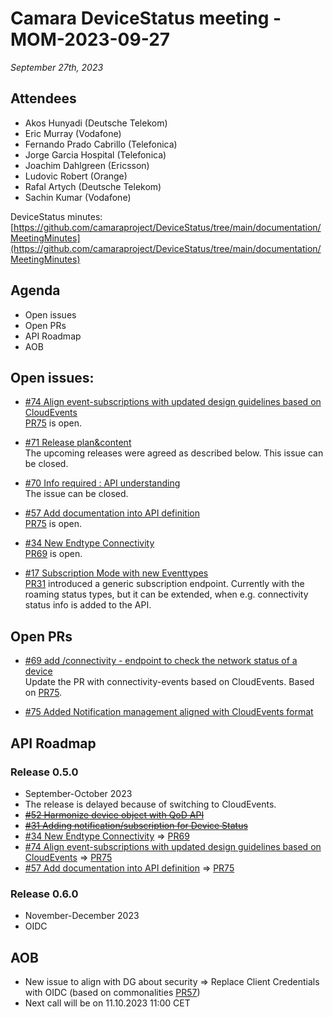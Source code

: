  # Camara DeviceStatus meeting - MOM-2023-09-27

*September 27th, 2023*

## Attendees

* Akos Hunyadi (Deutsche Telekom)
* Eric Murray (Vodafone)
* Fernando Prado Cabrillo (Telefonica)
* Jorge Garcia Hospital (Telefonica)
* Joachim Dahlgreen (Ericsson)
* Ludovic Robert (Orange)
* Rafal Artych (Deutsche Telekom)
* Sachin Kumar (Vodafone)


DeviceStatus minutes: [https://github.com/camaraproject/DeviceStatus/tree/main/documentation/MeetingMinutes](https://github.com/camaraproject/DeviceStatus/tree/main/documentation/MeetingMinutes)

## Agenda

* Open issues 
* Open PRs
* API Roadmap
* AOB


## Open issues:
* [#74 Align event-subscriptions with updated design guidelines based on CloudEvents](https://github.com/camaraproject/DeviceStatus/issues/74)  
 [PR75](https://github.com/camaraproject/DeviceStatus/pull/75) is open.

* [#71 Release plan&content](https://github.com/camaraproject/DeviceStatus/issues/71)  
The upcoming releases were agreed as described below.  This issue can be closed.
  
* [#70 Info required : API understanding](https://github.com/camaraproject/DeviceStatus/issues/70)  
The issue can be closed.

* [#57 Add documentation into API definition](https://github.com/camaraproject/DeviceStatus/issues/57)  
  [PR75](https://github.com/camaraproject/DeviceStatus/pull/75) is open.

* [#34 New Endtype Connectivity](https://github.com/camaraproject/DeviceStatus/issues/34)   
[PR69](https://github.com/camaraproject/DeviceStatus/pull/69) is open.

* [#17 Subscription Mode with new Eventtypes](https://github.com/camaraproject/DeviceStatus/issues/17)  
[PR31](https://github.com/camaraproject/DeviceStatus/pull/31) introduced a generic subscription endpoint. 
Currently with the roaming status types, but it can be extended, when e.g. connectivity status info is added to the API.
  
## Open PRs
* [#69 add /connectivity - endpoint to check the network status of a device](https://github.com/camaraproject/DeviceStatus/pull/69)  
Update the PR with connectivity-events based on CloudEvents. Based on [PR75](https://github.com/camaraproject/DeviceStatus/pull/75).
  
* [#75 Added Notification management aligned with CloudEvents format](https://github.com/camaraproject/DeviceStatus/pull/75)  
  
## API Roadmap

### Release 0.5.0
* September-October 2023
* The release is delayed because of switching to CloudEvents.  
* [~~#52 Harmonize device object with QoD API~~](https://github.com/camaraproject/DeviceStatus/issues/52)
* [~~#31 Adding notification/subscription for Device Status~~](https://github.com/camaraproject/DeviceStatus/pull/31)
* [#34 New Endtype Connectivity](https://github.com/camaraproject/DeviceStatus/issues/34) => [PR69](https://github.com/camaraproject/DeviceStatus/pull/69)
* [#74 Align event-subscriptions with updated design guidelines based on CloudEvents](https://github.com/camaraproject/DeviceStatus/issues/74) => [PR75](https://github.com/camaraproject/DeviceStatus/pull/75)  
* [#57 Add documentation into API definition](https://github.com/camaraproject/DeviceStatus/issues/57) => [PR75](https://github.com/camaraproject/DeviceStatus/pull/75)
### Release 0.6.0
* November-December 2023
* OIDC 

## AOB
* New issue to align with DG about security => Replace Client Credentials with OIDC (based on commonalities [PR57](https://github.com/camaraproject/Commonalities/pull/57))
* Next call will be on 11.10.2023 11:00 CET
    
